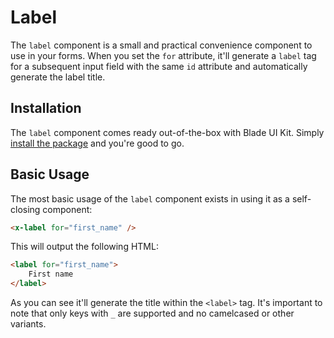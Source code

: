# Label

The `label` component is a small and practical convenience component to use in your forms. When you set the `for` attribute, it'll generate a `label` tag for a subsequent input field with the same `id` attribute and automatically generate the label title.

## Installation

The `label` component comes ready out-of-the-box with Blade UI Kit. Simply [install the package](/docs/{version}/installation) and you're good to go.

## Basic Usage

The most basic usage of the `label` component exists in using it as a self-closing component:

```html
<x-label for="first_name" />
```

This will output the following HTML:

```html
<label for="first_name">
    First name
</label>
```

As you can see it'll generate the title within the `<label>` tag. It's important to note that only keys with `_` are supported and no camelcased or other variants.
